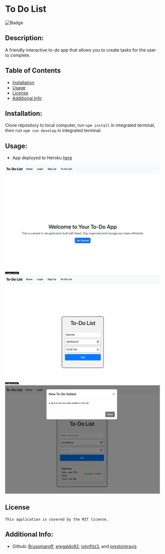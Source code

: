 # To Do List
  
  ![Badge](https://img.shields.io/badge/License-MIT-blue.svg)


  ## Description:
  A friendly interactive to-do app that allows you to create tasks for the user to complete.

  ## Table of Contents 
  - [Installation](#installation)
  - [Usage](#usage)
  - [License](#license)
  - [Additional Info](#additional-info)

  ## Installation:
  Clone repository to local computer, run `npm install` in integrated terminal, then run `npm run develop` in integrated terminal.
  ## Usage:
  - App deployed to Heroku [here](https://to-do-application-650651e56723.herokuapp.com/)
  
  ![Alt text](image.png)
  ![Alt text](image-1.png)
  ![Alt text](image-2.png)

  ## License
    This application is covered by the MIT license.

  ## Additional Info:
  - Github: [Brusomaroff](https://github.com/Brusomaroff), [eregaldo92](https://github.com/eregaldo92), [johnfitz3](https://github.com/johnfitz3), and [prestontravis](https://github.com/prestontravis)
   
